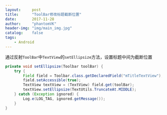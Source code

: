 ```yaml
---
layout:     post
title:      "ToolBar修改标题截断位置"
date:       2017-11-28
author:     "phantomVK"
header-img: "img/main_img.jpg"
catalog:    false
tags:
    - Android
---
```


通过反射`ToolBar`中`TextView`的`setEllipsize`方法，设置标题中间为截断位置

```java
private void setEllipsize(Toolbar toolBar) {
    try {
        Field field = Toolbar.class.getDeclaredField("mTitleTextView");
        field.setAccessible(true);
        TextView textView = (TextView) field.get(toolBar);
        textView.setEllipsize(TextUtils.TruncateAt.MIDDLE);
    } catch (Exception ignored) {
        Log.e(LOG_TAG, ignored.getMessage());
    }
}
```



